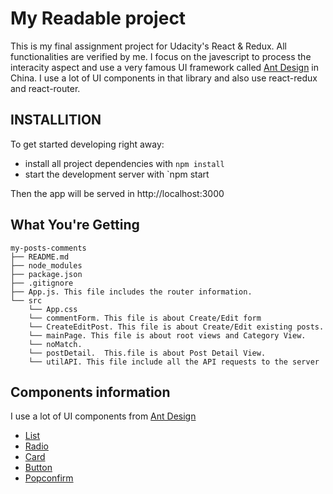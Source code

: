 # My Readable project

This is my final assignment project for Udacity's React & Redux. All functionalities are verified by me. I focus on the javescript to process the interacity aspect and use a very famous UI framework called [Ant Design](https://ant.design/docs/react/introduce) in China. I use a lot of UI components in that library and
also use react-redux and react-router.

## INSTALLITION

To get started developing right away:

- install all project dependencies with `npm install`
- start the development server with `npm start

Then the app will be served in http://localhost:3000

## What You're Getting

```
my-posts-comments
├── README.md
├── node_modules
├── package.json
├── .gitignore
├── App.js. This file includes the router information.
└── src
    └── App.css
    └── commentForm. This file is about Create/Edit form
    └── CreateEditPost. This file is about Create/Edit existing posts.
    └── mainPage. This file is about root views and Category View. 
    └── noMatch.  
    └── postDetail.  This.file is about Post Detail View.
    └── utilAPI. This file include all the API requests to the server
 ```
 
 
 ## Components information
 
 I use a lot of UI components from [Ant Design](https://ant.design/) 
 
- [List](https://ant.design/components/list/)
- [Radio](https://ant.design/components/radio/)
- [Card](https://ant.design/components/card/)
- [Button](https://ant.design/components/button/)
- [Popconfirm](https://ant.design/components/popconfirm/)
